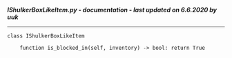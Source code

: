 ***IShulkerBoxLikeItem.py - documentation - last updated on 6.6.2020 by uuk***
___

    class IShulkerBoxLikeItem

        function is_blocked_in(self, inventory) -> bool: return True
                
                